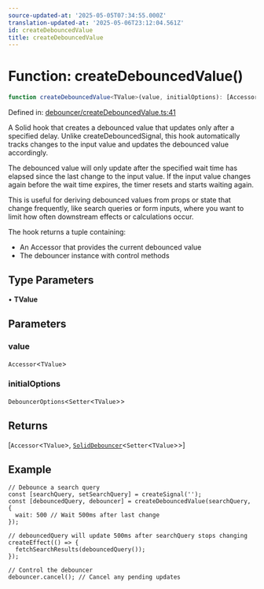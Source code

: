 ```yaml
---
source-updated-at: '2025-05-05T07:34:55.000Z'
translation-updated-at: '2025-05-06T23:12:04.561Z'
id: createDebouncedValue
title: createDebouncedValue
---
```


<!-- DO NOT EDIT: this page is autogenerated from the type comments -->

# Function: createDebouncedValue()

```ts
function createDebouncedValue<TValue>(value, initialOptions): [Accessor<TValue>, SolidDebouncer<Setter<TValue>>]
```

Defined in: [debouncer/createDebouncedValue.ts:41](https://github.com/TanStack/pacer/blob/main/packages/solid-pacer/src/debouncer/createDebouncedValue.ts#L41)

A Solid hook that creates a debounced value that updates only after a specified delay.
Unlike createDebouncedSignal, this hook automatically tracks changes to the input value
and updates the debounced value accordingly.

The debounced value will only update after the specified wait time has elapsed since
the last change to the input value. If the input value changes again before the wait
time expires, the timer resets and starts waiting again.

This is useful for deriving debounced values from props or state that change frequently,
like search queries or form inputs, where you want to limit how often downstream effects
or calculations occur.

The hook returns a tuple containing:
- An Accessor that provides the current debounced value
- The debouncer instance with control methods

## Type Parameters

• **TValue**

## Parameters

### value

`Accessor`\<`TValue`\>

### initialOptions

`DebouncerOptions`\<`Setter`\<`TValue`\>\>

## Returns

\[`Accessor`\<`TValue`\>, [`SolidDebouncer`](../interfaces/soliddebouncer.md)\<`Setter`\<`TValue`\>\>\]

## Example

```tsx
// Debounce a search query
const [searchQuery, setSearchQuery] = createSignal('');
const [debouncedQuery, debouncer] = createDebouncedValue(searchQuery, {
  wait: 500 // Wait 500ms after last change
});

// debouncedQuery will update 500ms after searchQuery stops changing
createEffect(() => {
  fetchSearchResults(debouncedQuery());
});

// Control the debouncer
debouncer.cancel(); // Cancel any pending updates
```
